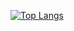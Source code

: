 [![Top Langs](https://github-readme-stats.vercel.app/api/top-langs/?username=eliuttth-dev&langs_count=8)](https://github.com/anuraghazra/github-readme-stats)
